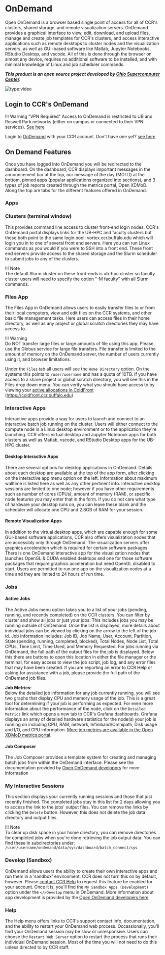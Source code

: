 # OnDemand

Open OnDemand is a browser based single point of access for all of CCR's clusters, shared storage, and remote visualization servers.  OnDemand provides a graphical interface to view, edit, download, and upload files, manage and create job templates for CCR's clusters, and access interactive applications such as remote desktops to cluster nodes and the visualization servers, as well as GUI-based software like Matlab, Jupyter Notebooks, RStudio Desktop, and vscode.  All of this is done through the browser on almost any device, requires no additional software to be installed, and with minimal knowledge of Linux and job scheduler commands.  

_**This product is an open source project developed by [Ohio Supercomputer Center](https://openondemand.org).**_

![type:video](https://www.youtube.com/embed/YgLEWaINFD8)  

## Login to CCR's OnDemand  

!!! Warning "VPN Required"
    Access to OnDemand is restricted to UB and Roswell Park networks
    (either on campus or connected to their VPN services). [See here](../getting-access.md#vpn-access)

Login to [OnDemand](https://ondemand.ccr.buffalo.edu) with your CCR account.  Don't have one yet? [see here](../getting-access.md)

## On Demand Features  

Once you have logged into OnDemand you will be redirected to the dashboard.  On the dashboard, CCR displays important messages in the announcement bar at the top, our message of the day (MOTD) at the bottom, pinned apps (popular applications organized into sections), and 3 types of job reports created through the metrics portal, Open XDMoD.  Along the top are tabs for the different features offered in OnDemand.

### Apps  



### Clusters (terminal window)  

This provides command line access to cluster front-end login nodes.  CCR's OnDemand portal displays links for the UB-HPC and faculty clusters but these both point to the same login pool: vortex.ccr.buffalo.edu which will login you in to one of several front end servers.  Here you can run Linux commands as you would if you were to SSH into a front end.  These front end servers provide access to the shared storage and the Slurm scheduler to submit jobs to any of the clusters.  

!!! Note  
    The default Slurm cluster on these front-ends is ub-hpc cluster so faculty cluster users will need to specify the option "-M faculty" with all Slurm commands.

### Files App  

The Files App in OnDemand allows users to easily transfer files to or from their local computers, view and edit files on the CCR systems, and other basic file management tasks.   Here users can access files in their home directory, as well as any project or global scratch directories they may have access to.  

!!! Warning  
    Do NOT transfer large files or large amounts of file using this app.  Please use the Globus service for large file transfers.  File transfer is limited to the amount of memory on the OnDemand server, the number of users currently using it, and browser limitations.  

Under the `Files` tab all users will see the `Home Directory` option.  On the systems this points to `/user/username` and has a quota of 10TB.  If you have access to a share project or global scratch directory, you will see this in the Files drop down menu. You can verify what you should have access to by viewing your [active allocations in ColdFront](coldfront.md) (https://coldfront.ccr.buffalo.edu)  

### Interactive Apps  

Interactive apps provide a way for users to launch and connect to an interactive batch job running on the cluster.  Users will either connect to the compute node in a Linux desktop environment or to the application they're launching.  CCR offers virtual desktop and Jupyter Notebook apps for both clusters as well as Matlab, vscode, and RStudio Desktop apps for the UB-HPC cluster.

#### Desktop Interactive Apps  

There are several options for desktop applications in OnDemand.  Details about each desktop are available at the top of the app form, after clicking on the interactive app menu option on the left.  Information about maximum walltime is listed here as well as any other pertinent info.  Interactive desktop sessions are limited to one node; however if you have other requirements such as number of cores (CPUs), amount of memory (RAM), or specific node features you may enter that in the form.  If you do not care what type of hardware your desktop runs on, you can leave these blank and the scheduler will allocate one CPU and 2.8GB of RAM for your session.  

#### Remote Visualization Apps  

In addition to the virtual desktop apps, which are capable enough for some GUI-based software applications, CCR also offers visualization nodes that are accessibly only through OnDemand.  The visualization servers offer graphics acceleration which is required for certain software packages.  There is one OnDemand interactive app for the visualization nodes that launches OpenGL & CUDA enabled desktops and one for those software packages that require graphics acceleration but need OpenGL disabled to start.  Users are permitted to run one app on the visualization nodes at a time and they are limited to 24 hours of run time.

### Jobs  
#### Active Jobs  
The Active Jobs menu option takes you to a list of your jobs (pending, running, and recently completed) on the CCR clusters.  You can filter by cluster and show all jobs or just your jobs.  This includes jobs you may be running outside of OnDemand.  Once the list is displayed, more details about individual jobs can be viewed by clicking on the arrow to the left of the job id.   Job information includes: Job ID, Job Name, User, Account, Partition, State (pending, running, completed, blocked), Total Nodes, Node List, Total CPUs, Time Limit, Time Used, and Memory Requested.  For jobs running via OnDemand, the full path of the output files for the job is displayed.  Below this there are buttons to open this location in either the file manager or the terminal, for easy access to view the job script, job log, and any error files that may have been created.  If you are reporting an error to CCR Help or asking for assistance with a job, please provide the full path of the OnDemand job files.  

**Job Metrics:**  
Below the detailed job information for any job currently running, you will see two graphs that display CPU and memory usage of the job.  This is a great tool for determining if your job is performing as expected.  For even more information about the performance of the node, click on the `Detailed Metrics` link which opens a new tab to CCR's Grafana dashboards.  Grafana displays an array of detailed hardware statistics for the node(s) your job is running on including CPU, RAM, network, Infiniband/Omnipath, Disk usage and I/O, and GPU information.  [More job metrics are available in the Open XDMoD metrics portal](metrics.md).  

#### Job Composer  

The Job Composer provides a template system for creating and managing batch jobs from within the OnDemand interface.  Please see the documentation provided by [Open OnDemand developers](https://osc.github.io/ood-documentation/latest/applications/job-composer.html) for more information  

### My Interactive Sessions  

This section displays your currently running sessions and those that just recently finished.  The completed jobs stay in this list for 2 days allowing you to access the link to the jobs' output files.  You can remove the links by clicking the `Delete` button.  However, this does not delete the job data directory and output files.

!!! Note  
    To clear up disk space in your home directory, you can remove directories for completed jobs when you're done retrieving the job output data.  You can find these in subdirectories under: `/user/username/ondemand/data/sys/dashboard/batch_connect/sys`  

### Develop (Sandbox)  

OnDemand allows users the ability to create their own interactive apps and run them in a 'sandbox' environment.  CCR does not turn this on by default, however.  Please [contact CCR Help](../help.md) to request this feature be enabled for your account.  Once it is, you'll find the `My Sandbox Apps (Development)` option under the `</>Develop` menu in OnDemand.  More information about app development is provided by the [Open OnDemand developers here](https://osc.github.io/ood-documentation/latest/app-development)  

### Help  

The Help menu offers links to CCR's support contact info, documentation, and the ability to restart your OnDemand web process.  Occassionally, you'll find your OnDemand session may be slow or unresponsive.  Users can choose the `Restart Web Server` option to restart the process that runs their individual OnDemand session.  Most of the time you will not need to do this unless directed to by CCR staff.  
